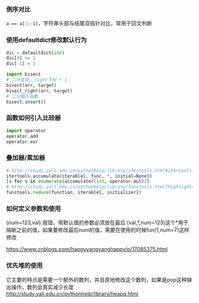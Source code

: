 ### 倒序对比
`a == a[::-1]`，字符串头部与结尾双指针对比，常用于回文判断
### 使用defaultdict修改默认行为
```python
dic = defaultdict(int)
dic[0] += 1
dic[-1] = 1
```
```python
import bisect
# 二分查找,_right下标 + 1
bisect(arr, target)
bisect_right(arr, target)
# 二分插入函数
bisect.insort()
```
### 函数如何引入比较器
```python
import operator
operator.add
operator.xor
```
### 叠加器/累加器
```python
# http://study.yali.edu.cn/pythonhelp/library/itertools.html#itertools.accumulate
itertools.accumulate(iterable[, func, *, initial=None])
[v for v in enumerate(accumulate(list, operator.mul))]
# http://study.yali.edu.cn/pythonhelp/library/functools.html?highlight=reduce#functools.reduce
functools.reduce(function, iterable[, initializer])
```
### 如何定义参数和使用
(num=123,val) 报错，带默认值的参数必须放在最后
(val,\*,num=123)这个\*用于隔断之前的值，如果要修改最后num的值，需要在使用的时候fun(1,num=7)这样修改

https://www.cnblogs.com/happyyangyanghappy/p/17085375.html

### 优先堆的使用
它主要的特点是需要一个额外的数列，并且原地修改这个数列，如果是pop这种弹出操作，数列会真实减少长度
http://study.yali.edu.cn/pythonhelp/library/heapq.html
